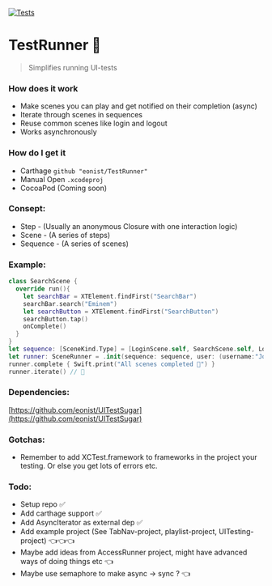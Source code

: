 [![Tests](https://github.com/eonist/TestRunner/actions/workflows/Tests.yml/badge.svg)](https://github.com/eonist/TestRunner/actions/workflows/Tests.yml)

# TestRunner 🏃

> Simplifies running UI-tests

### How does it work
- Make scenes you can play and get notified on their completion (async)
- Iterate through scenes in sequences
- Reuse common scenes like login and logout
- Works asynchronously

### How do I get it
- Carthage `github "eonist/TestRunner"`
- Manual Open `.xcodeproj`
- CocoaPod (Coming soon)

### Consept:
- Step - (Usually an anonymous Closure with one interaction logic)
- Scene - (A series of steps)
- Sequence - (A series of scenes)

### Example:
```swift
class SearchScene {
  override run(){
    let searchBar = XTElement.findFirst("SearchBar")
    searchBar.search("Eminem")
    let searchButton = XTElement.findFirst("SearchButton")
    searchButton.tap()
    onComplete()
  }
}
let sequence: [SceneKind.Type] = [LoginScene.self, SearchScene.self, LogoutScene.self]
let runner: SceneRunner = .init(sequence: sequence, user: (username:"John", password:"Little") , onComplete: {})
runner.complete { Swift.print("All scenes completed 🏁") }
runner.iterate() // 🏃
```

### Dependencies:
[https://github.com/eonist/UITestSugar](https://github.com/eonist/UITestSugar)

### Gotchas:
- Remember to add XCTest.framework to frameworks in the project your testing. Or else you get lots of errors etc.

### Todo:
- Setup repo ✅
- Add carthage support ✅
- Add AsyncIterator as external dep ✅
- Add example project (See TabNav-project, playlist-project, UITesting-project) 👈👈👈
- Maybe add ideas from AccessRunner project, might have advanced ways of doing things etc 👈
- Maybe use semaphore to make async -> sync ? 👈
